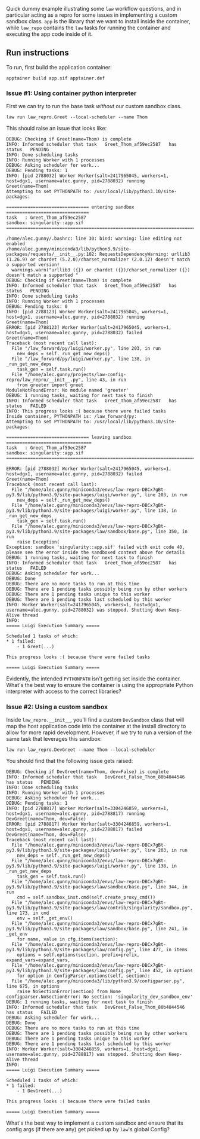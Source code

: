 Quick dummy example illustrating some `law` workflow questions, and in particular acting as a repro for some issues in implementing a custom sandbox class.
`app` is the library that we want to install inside the container, while `law_repo` contains the `law` tasks for running the container and executing the app code inside of it.

## Run instructions
To run, first build the application container:

```console
apptainer build app.sif apptainer.def
```

### Issue #1: Using container python interpreter
First we can try to run the base task _without_ our custom sandbox class.

```console
law run law_repro.Greet --local-scheduler --name Thom
```

This should raise an issue that looks like:

```console
DEBUG: Checking if Greet(name=Thom) is complete
INFO: Informed scheduler that task   Greet_Thom_af59ec2587   has status   PENDING
INFO: Done scheduling tasks
INFO: Running Worker with 1 processes
DEBUG: Asking scheduler for work...
DEBUG: Pending tasks: 1
INFO: [pid 2788032] Worker Worker(salt=2417965045, workers=1, host=dgx1, username=alec.gunny, pid=2788032) running   Greet(name=Thom)
Attempting to set PYTHONPATH to: /usr/local/lib/python3.10/site-packages:

=============================== entering sandbox ===============================
task   : Greet_Thom_af59ec2587
sandbox: singularity::app.sif
================================================================================

/home/alec.gunny/.bashrc: line 30: bind: warning: line editing not enabled
/home/alec.gunny/miniconda3/lib/python3.9/site-packages/requests/__init__.py:102: RequestsDependencyWarning: urllib3 (1.26.9) or chardet (5.2.0)/charset_normalizer (2.0.12) doesn't match a supported version!
  warnings.warn("urllib3 ({}) or chardet ({})/charset_normalizer ({}) doesn't match a supported "
DEBUG: Checking if Greet(name=Thom) is complete
INFO: Informed scheduler that task   Greet_Thom_af59ec2587   has status   PENDING
INFO: Done scheduling tasks
INFO: Running Worker with 1 processes
DEBUG: Pending tasks: 0
INFO: [pid 2788123] Worker Worker(salt=2417965045, workers=1, host=dgx1, username=alec.gunny, pid=2788032) running   Greet(name=Thom)
ERROR: [pid 2788123] Worker Worker(salt=2417965045, workers=1, host=dgx1, username=alec.gunny, pid=2788032) failed    Greet(name=Thom)
Traceback (most recent call last):
  File "/law_forward/py/luigi/worker.py", line 203, in run
    new_deps = self._run_get_new_deps()
  File "/law_forward/py/luigi/worker.py", line 138, in _run_get_new_deps
    task_gen = self.task.run()
  File "/home/alec.gunny/projects/law-config-repro/law_repro/__init__.py", line 43, in run
    from greeter import greet
ModuleNotFoundError: No module named 'greeter'
DEBUG: 1 running tasks, waiting for next task to finish
INFO: Informed scheduler that task   Greet_Thom_af59ec2587   has status   FAILED
INFO: This progress looks :( because there were failed tasks
Inside container, PYTHONPATH is: /law_forward/py:
Attempting to set PYTHONPATH to: /usr/local/lib/python3.10/site-packages:

=============================== leaving sandbox ================================
task   : Greet_Thom_af59ec2587
sandbox: singularity::app.sif
================================================================================

ERROR: [pid 2788032] Worker Worker(salt=2417965045, workers=1, host=dgx1, username=alec.gunny, pid=2788032) failed    Greet(name=Thom)
Traceback (most recent call last):
  File "/home/alec.gunny/miniconda3/envs/law-repro-DBCx7gBt-py3.9/lib/python3.9/site-packages/luigi/worker.py", line 203, in run
    new_deps = self._run_get_new_deps()
  File "/home/alec.gunny/miniconda3/envs/law-repro-DBCx7gBt-py3.9/lib/python3.9/site-packages/luigi/worker.py", line 138, in _run_get_new_deps
    task_gen = self.task.run()
  File "/home/alec.gunny/miniconda3/envs/law-repro-DBCx7gBt-py3.9/lib/python3.9/site-packages/law/sandbox/base.py", line 350, in run
    raise Exception(
Exception: sandbox 'singularity::app.sif' failed with exit code 40, please see the error inside the sandboxed context above for details
DEBUG: 1 running tasks, waiting for next task to finish
INFO: Informed scheduler that task   Greet_Thom_af59ec2587   has status   FAILED
DEBUG: Asking scheduler for work...
DEBUG: Done
DEBUG: There are no more tasks to run at this time
DEBUG: There are 1 pending tasks possibly being run by other workers
DEBUG: There are 1 pending tasks unique to this worker
DEBUG: There are 1 pending tasks last scheduled by this worker
INFO: Worker Worker(salt=2417965045, workers=1, host=dgx1, username=alec.gunny, pid=2788032) was stopped. Shutting down Keep-Alive thread
INFO: 
===== Luigi Execution Summary =====

Scheduled 1 tasks of which:
* 1 failed:
    - 1 Greet(...)

This progress looks :( because there were failed tasks

===== Luigi Execution Summary =====

```

Evidently, the intended `PYTHONPATH` isn't getting set inside the container. What's the best way to ensure the container is using the appropriate Python interpreter with access to the correct libraries?

### Issue #2: Using a custom sandbox
Inside `law_repro.__init__`, you'll find a custom `DevSandbox` class that will map the host application code into the container at the install directory to allow for more rapid development. However, if we try to run a version of the same task that leverages this sandbox:

```console
law run law_repro.DevGreet --name Thom --local-scheduler
```

You should find that the following issue gets raised:

```console
DEBUG: Checking if DevGreet(name=Thom, dev=False) is complete
INFO: Informed scheduler that task   DevGreet_False_Thom_80b4044546   has status   PENDING
INFO: Done scheduling tasks
INFO: Running Worker with 1 processes
DEBUG: Asking scheduler for work...
DEBUG: Pending tasks: 1
INFO: [pid 2788817] Worker Worker(salt=3304246859, workers=1, host=dgx1, username=alec.gunny, pid=2788817) running   DevGreet(name=Thom, dev=False)
ERROR: [pid 2788817] Worker Worker(salt=3304246859, workers=1, host=dgx1, username=alec.gunny, pid=2788817) failed    DevGreet(name=Thom, dev=False)
Traceback (most recent call last):
  File "/home/alec.gunny/miniconda3/envs/law-repro-DBCx7gBt-py3.9/lib/python3.9/site-packages/luigi/worker.py", line 203, in run
    new_deps = self._run_get_new_deps()
  File "/home/alec.gunny/miniconda3/envs/law-repro-DBCx7gBt-py3.9/lib/python3.9/site-packages/luigi/worker.py", line 138, in _run_get_new_deps
    task_gen = self.task.run()
  File "/home/alec.gunny/miniconda3/envs/law-repro-DBCx7gBt-py3.9/lib/python3.9/site-packages/law/sandbox/base.py", line 344, in run
    cmd = self.sandbox_inst.cmd(self.create_proxy_cmd())
  File "/home/alec.gunny/miniconda3/envs/law-repro-DBCx7gBt-py3.9/lib/python3.9/site-packages/law/contrib/singularity/sandbox.py", line 173, in cmd
    env = self._get_env()
  File "/home/alec.gunny/miniconda3/envs/law-repro-DBCx7gBt-py3.9/lib/python3.9/site-packages/law/sandbox/base.py", line 241, in _get_env
    for name, value in cfg.items(section):
  File "/home/alec.gunny/miniconda3/envs/law-repro-DBCx7gBt-py3.9/lib/python3.9/site-packages/law/config.py", line 477, in items
    options = self.options(section, prefix=prefix, expand_vars=expand_vars,
  File "/home/alec.gunny/miniconda3/envs/law-repro-DBCx7gBt-py3.9/lib/python3.9/site-packages/law/config.py", line 452, in options
    for option in ConfigParser.options(self, section):
  File "/home/alec.gunny/miniconda3/lib/python3.9/configparser.py", line 675, in options
    raise NoSectionError(section) from None
configparser.NoSectionError: No section: 'singularity_dev_sandbox_env'
DEBUG: 1 running tasks, waiting for next task to finish
INFO: Informed scheduler that task   DevGreet_False_Thom_80b4044546   has status   FAILED
DEBUG: Asking scheduler for work...
DEBUG: Done
DEBUG: There are no more tasks to run at this time
DEBUG: There are 1 pending tasks possibly being run by other workers
DEBUG: There are 1 pending tasks unique to this worker
DEBUG: There are 1 pending tasks last scheduled by this worker
INFO: Worker Worker(salt=3304246859, workers=1, host=dgx1, username=alec.gunny, pid=2788817) was stopped. Shutting down Keep-Alive thread
INFO: 
===== Luigi Execution Summary =====

Scheduled 1 tasks of which:
* 1 failed:
    - 1 DevGreet(...)

This progress looks :( because there were failed tasks

===== Luigi Execution Summary =====

```

What's the best way to implement a custom sandbox and ensure that its config args (if there are any) get picked up by `law`'s global Config?
